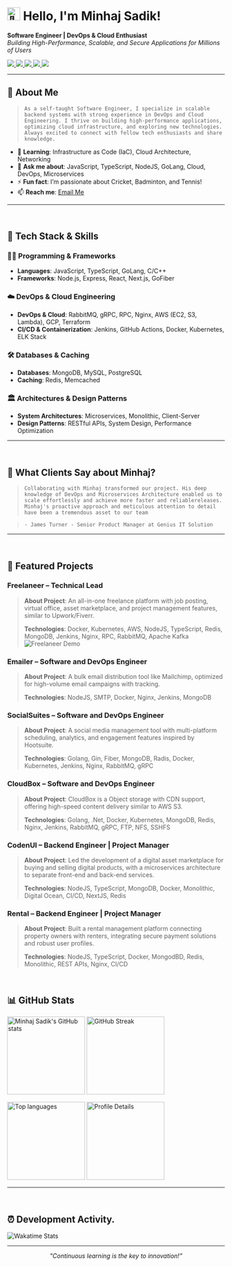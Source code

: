 <h1><img src="https://user-images.githubusercontent.com/1303154/88677602-1635ba80-d120-11ea-84d8-d263ba5fc3c0.gif" width="30px" height="30px" alt="👋"> Hello, I'm Minhaj Sadik!</h1>

<p>
  <strong>Software Engineer | DevOps & Cloud Enthusiast</strong>  
  <br />  
  <em>Building High-Performance, Scalable, and Secure Applications for Millions of Users</em>
</p>

<p>
  <a href="https://facebook.com/MinhajoSadik">
        <img src="https://img.shields.io/badge/Facebook-1877F2?style=for-the-badge&logo=facebook&logoColor=white" />
    </a>
    <a href="https://www.linkedin.com/in/SadikUddin">
        <img src="https://img.shields.io/badge/LinkedIn-0077B5?style=for-the-badge&logo=linkedin&logoColor=white" />
    </a>
    <a href="https://instagram.com/minhaj_sadik">
        <img src="https://img.shields.io/badge/Instagram-E4405F?style=for-the-badge&logo=instagram&logoColor=white" />
    </a>
    <a href="https://twitter.com/MinhajSadik1">
        <img src="https://img.shields.io/badge/Twitter-1DA1F2?style=for-the-badge&logo=twitter&logoColor=white" />
    </a>
    <a href="mailto:minhaj@techstride.digital">
        <img src="https://img.shields.io/badge/Email-D14836?style=for-the-badge&logo=email&logoColor=white" />
    </a>
</p>

---

## 🌟 About Me

>```As a self-taught Software Engineer, I specialize in scalable backend systems with strong experience in DevOps and Cloud Engineering. I thrive on building high-performance applications, optimizing cloud infrastructure, and exploring new technologies. Always excited to connect with fellow tech enthusiasts and share knowledge.```

- 🌱 **Learning**: Infrastructure as Code (IaC), Cloud Architecture, Networking
- 💬 **Ask me about**: JavaScript, TypeScript, NodeJS, GoLang, Cloud, DevOps, Microservices
- ⚡ **Fun fact**: I’m passionate about Cricket, Badminton, and Tennis!
- 📫 **Reach me**: <a href="mailto:minhaj@techstride.digital"> Email Me </a>

---
<br/>

## 🚀 Tech Stack & Skills

### 👨‍💻 Programming & Frameworks
- **Languages**: JavaScript, TypeScript, GoLang, C/C++
- **Frameworks**: Node.js, Express, React, Next.js, GoFiber

### ☁️ DevOps & Cloud Engineering
- **DevOps & Cloud**: RabbitMQ, gRPC, RPC, Nginx, AWS (EC2, S3, Lambda), GCP, Terraform
- **CI/CD & Containerization**: Jenkins, GitHub Actions, Docker, Kubernetes, ELK Stack

### 🛠️ Databases & Caching
- **Databases**: MongoDB, MySQL, PostgreSQL
- **Caching**: Redis, Memcached

### 🏛️ Architectures & Design Patterns
- **System Architectures**: Microservices, Monolithic, Client-Server  
- **Design Patterns**: RESTful APIs, System Design, Performance Optimization

---
<br/>

## 💬 What Clients Say about Minhaj?

>```Collaborating with Minhaj transformed our project. His deep knowledge of DevOps and Microservices Architecture enabled us to scale effortlessly and achieve more faster and reliablereleases. Minhaj's proactive approach and meticulous attention to detail have been a tremendous asset to our team```

>```- James Turner - Senior Product Manager at Genius IT Solution```

---
<br/>

## 💼 Featured Projects

### Freelaneer – Technical Lead

> **About Project**: An all-in-one freelance platform with job posting, virtual office, asset marketplace, and project management features, similar to Upwork/Fiverr.
> 
> **Technologies**: Docker, Kubernetes, AWS, NodeJS, TypeScript, Redis, MongoDB, Jenkins, Nginx, RPC, RabbitMQ, Apache Kafka
![Freelaneer Demo](https://github.com)


### Emailer – Software and DevOps Engineer

> **About Project**: A bulk email distribution tool like Mailchimp, optimized for high-volume email campaigns with tracking.
> 
> **Technologies**: NodeJS, SMTP, Docker, Nginx, Jenkins, MongoDB


### SocialSuites – Software and DevOps Engineer

> **About Project**: A social media management tool with multi-platform scheduling, analytics, and engagement features inspired by Hootsuite.
> 
> **Technologies**: Golang, Gin, Fiber, MongoDB, Radis, Docker, Kubernetes, Jenkins, Nginx, RabbitMQ, gRPC


### CloudBox – Software and DevOps Engineer

> **About Project**: CloudBox is a Object storage with CDN support, offering high-speed content delivery similar to AWS S3.
> 
> **Technologies**: Golang, .Net, Docker, Kubernetes, MongoDB, Redis, Nginx, Jenkins, RabbitMQ, gRPC, FTP, NFS, SSHFS


### CodenUI – Backend Engineer | Project Manager

> **About Project**: Led the development of a digital asset marketplace for buying and selling digital products, with a microservices architecture to separate front-end and back-end services.
> 
> **Technologies**: NodeJS, TypeScript, MongoDB, Docker, Monolithic, Digital Ocean, CI/CD, NextJS, Redis


### Rental – Backend Engineer | Project Manager

> **About Project**: Built a rental management platform connecting property owners with renters, integrating secure payment solutions and robust user profiles.
> 
> **Technologies**: NodeJS, TypeScript, Docker, MongodBD, Redis, Monolithic, REST APIs, Nginx, CI/CD


<br/>

## 📊 GitHub Stats

<p>
  <img height="180em" src="https://github-readme-stats.vercel.app/api?username=MinhajSadik&show_icons=true&theme=radical&include_all_commits=true&count_private=true" alt="Minhaj Sadik's GitHub stats"/>
  <img height="180em" src="https://streak-stats.demolab.com/?user=MinhajSadik&theme=radical&show_icons=true" alt="GitHub Streak"/>
</p>

<p>
  <img height="180em" src="https://github-readme-stats.vercel.app/api/top-langs/?username=MinhajSadik&layout=compact&langs_count=7&theme=radical" alt="Top languages"/>
  <img height="180em" src="https://github-profile-summary-cards.vercel.app/api/cards/profile-details?username=MinhajSadik&theme=radical" alt="Profile Details"/>
</p>

---

<br/>

## ⏰ Development Activity.

![Wakatime Stats](https://github-readme-stats.vercel.app/api/wakatime?username=MinhajSadik&show_icons=true&theme=radical)

  
---

<p align="center">
    <em>"Continuous learning is the key to innovation!"</em>
</p>
